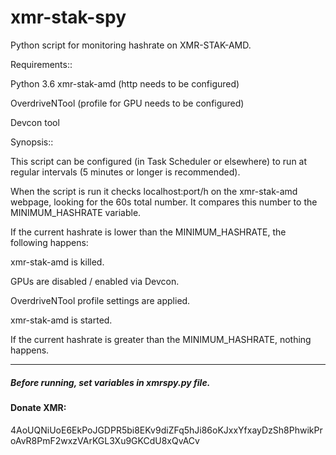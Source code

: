 # xmr-stak-spy
Python script for monitoring hashrate on XMR-STAK-AMD.


Requirements::

Python 3.6
xmr-stak-amd (http needs to be configured)

OverdriveNTool (profile for GPU needs to be configured)

Devcon tool

Synopsis::

This script can be configured (in Task Scheduler or elsewhere) to run at regular intervals (5 minutes or longer is recommended).

When the script is run it checks localhost:port/h on the xmr-stak-amd webpage, looking for the 60s total number.
It compares this number to the MINIMUM_HASHRATE variable.

If the current hashrate is lower than the MINIMUM_HASHRATE, the following happens:

xmr-stak-amd is killed.

GPUs are disabled / enabled via Devcon.

OverdriveNTool profile settings are applied.

xmr-stak-amd is started.

If the current hashrate is greater than the MINIMUM_HASHRATE, nothing happens.

-----
##### Before running, set variables in xmrspy.py file.

#### Donate XMR:
4AoUQNiUoE6EkPoJGDPR5bi8EKv9diZFq5hJi86oKJxxYfxayDzSh8PhwikProAvR8PmF2wxzVArKGL3Xu9GKCdU8xQvACv
